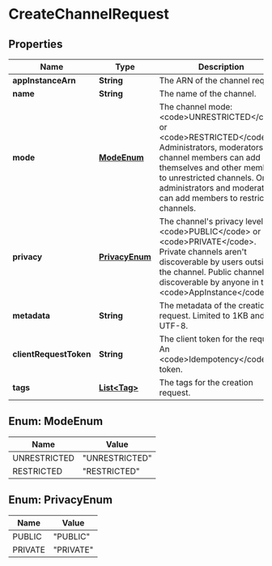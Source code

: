 

# CreateChannelRequest


## Properties

| Name | Type | Description | Notes |
|------------ | ------------- | ------------- | -------------|
|**appInstanceArn** | **String** | The ARN of the channel request. |  |
|**name** | **String** | The name of the channel. |  |
|**mode** | [**ModeEnum**](#ModeEnum) | The channel mode: &lt;code&gt;UNRESTRICTED&lt;/code&gt; or &lt;code&gt;RESTRICTED&lt;/code&gt;. Administrators, moderators, and channel members can add themselves and other members to unrestricted channels. Only administrators and moderators can add members to restricted channels. |  [optional] |
|**privacy** | [**PrivacyEnum**](#PrivacyEnum) | The channel&#39;s privacy level: &lt;code&gt;PUBLIC&lt;/code&gt; or &lt;code&gt;PRIVATE&lt;/code&gt;. Private channels aren&#39;t discoverable by users outside the channel. Public channels are discoverable by anyone in the &lt;code&gt;AppInstance&lt;/code&gt;. |  [optional] |
|**metadata** | **String** | The metadata of the creation request. Limited to 1KB and UTF-8. |  [optional] |
|**clientRequestToken** | **String** | The client token for the request. An &lt;code&gt;Idempotency&lt;/code&gt; token. |  |
|**tags** | [**List&lt;Tag&gt;**](Tag.md) | The tags for the creation request. |  [optional] |



## Enum: ModeEnum

| Name | Value |
|---- | -----|
| UNRESTRICTED | &quot;UNRESTRICTED&quot; |
| RESTRICTED | &quot;RESTRICTED&quot; |



## Enum: PrivacyEnum

| Name | Value |
|---- | -----|
| PUBLIC | &quot;PUBLIC&quot; |
| PRIVATE | &quot;PRIVATE&quot; |



